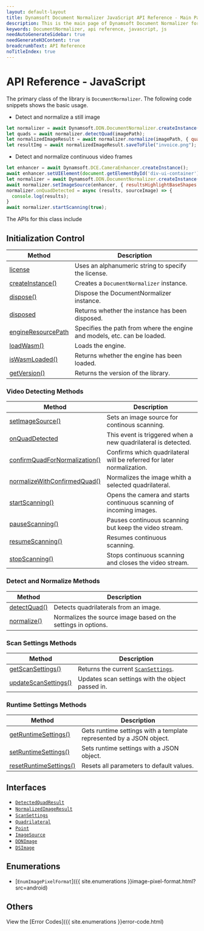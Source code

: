 ```yaml
---
layout: default-layout
title: Dynamsoft Document Normalizer JavaScript API Reference - Main Page
description: This is the main page of Dynamsoft Document Normalizer for JavaScript SDK API Reference.
keywords: DocumentNormalizer, api reference, javascript, js
needAutoGenerateSidebar: true
needGenerateH3Content: true
breadcrumbText: API Reference
noTitleIndex: true
---
```


# API Reference - JavaScript

The primary class of the library is `DocumentNormalizer`. The following code snippets shows the basic usage. 

* Detect and normalize a still image

```js
let normalizer = await Dynamsoft.DDN.DocumentNormalizer.createInstance();
let quads = await normalizer.detectQuad(imagePath);
let normalizedImageResult = await normalizer.normalize(imagePath, { quad: quads[0].location });
let resultImg = await normalizedImageResult.saveToFile("invoice.png");
```

* Detect and normalize continuous video frames

```js
let enhancer = await Dynamsoft.DCE.CameraEnhancer.createInstance();
await enhancer.setUIElement(document.getElementById('div-ui-container'));
let normalizer = await Dynamsoft.DDN.DocumentNormalizer.createInstance();
await normalizer.setImageSource(enhancer, { resultsHighlightBaseShapes: Dynamsoft.DCE.DrawingItem });
normalizer.onQuadDetected = async (results, sourceImage) => {
  console.log(results);
}
await normalizer.startScanning(true);
```

The APIs for this class include

## Initialization Control

| Method               | Description |
|----------------------|-------------|
| [license](initialize.md#license) | Uses an alphanumeric string to specify the license. |
| [createInstance()](initialize.md#createinstance) | Creates a `DocumentNormalizer` instance. |
| [dispose()](initialize.md#dispose) | Dispose the DocumentNormalizer instance. |
| [disposed](initialize.md#disposed) | Returns whether the instance has been disposed. |
| [engineResourcePath](initialize.md#engineresourcepath) | Specifies the path from where the engine and models, etc. can be loaded. |
| [loadWasm()](initialize.md#loadwasm) | Loads the engine. |
| [isWasmLoaded()](initialize.md#iswasmloaded) | Returns whether the engine has been loaded. |
| [getVersion()](initialize.md#getversion) | Returns the version of the library. |

### Video Detecting Methods

| Method               | Description |
|----------------------|-------------|
| [setImageSource()](normalize.md#setimagesource) | Sets an image source for continous scanning. |
| [onQuadDetected](normalize.md#onquaddetected) | This event is triggered when a new quadrilateral is detected. |
| [confirmQuadForNormalization()](normalize.md#confirmquadfornormalization) | Confirms which quadrilateral will be referred for later normalization. |
| [normalizeWithConfirmedQuad()](normalize.md#normalizewithconfirmedquad) | Normalizes the image whith a selected quadrilateral. |
| [startScanning()](normalize.md#startscanning) | Opens the camera and starts continuous scanning of incoming images. |
| [pauseScanning()](normalize.md#pausescanning) | Pauses continuous scanning but keep the video stream. |
| [resumeScanning()](normalize.md#resumescanning) | Resumes continuous scanning. |
| [stopScanning()](normalize.md#stopscanning) | Stops continuous scanning and closes the video stream. |

### Detect and Normalize Methods

| Method               | Description |
|----------------------|-------------|
| [detectQuad()](normalize.md#detectquad) | Detects quadrilaterals from an image. |
| [normalize()](normalize.md#normalize) | Normalizes the source image based on the settings in options. |

### Scan Settings Methods

| Method               | Description |
|----------------------|-------------|
| [getScanSettings()](settings.md#getscansettings) | Returns the current [`ScanSettings`](./interfaces/scansettings.md). |
| [updateScanSettings()](settings.md#updatescansettings) | Updates scan settings with the object passed in. |

### Runtime Settings Methods

| Method               | Description |
|----------------------|-------------|
| [getRuntimeSettings()](settings.md#getruntimesettings) | Gets runtime settings with a template represented by a JSON object. |
| [setRuntimeSettings()](settings.md#setputruntimesettings) | Sets runtime settings with a JSON object. |
| [resetRuntimeSettings()](settings.md#resetputruntimesettings) | Resets all parameters to default values. |

## Interfaces

- [`DetectedQuadResult`](./interfaces/detected-quad-result.md)
- [`NormalizedImageResult`](./interfaces/normalized-image-result.md)
- [`ScanSettings`](./interfaces/scansettings.md)
- [`Quadrilateral`](./interfaces/quadrilateral.md)
- [`Point`](./interfaces/point.md)
- [`ImageSource`](./interfaces/imagesource.md)
- [`DDNImage`](./interfaces/ddn-image.md)
- [`DSImage`](./interfaces/dsimage.md)

## Enumerations

- [`EnumImagePixelFormat`]({{ site.enumerations }}image-pixel-format.html?src=android)

## Others

View the [Error Codes]({{ site.enumerations }}error-code.html)
